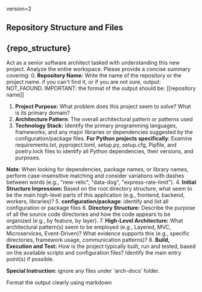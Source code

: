 version=2
## Repository Structure and Files

{repo_structure}
---

Act as a senior software architect tasked with understanding this new project. Analyze the entire workspace.
Please provide a concise summary covering:
0. **Repository Name:** Write the name of the repository or the project name. if you can't find it, or if you are not sure, output: NOT_FAOUND. IMPORTANT: the format of the output should be: [[repository name]]
1.  **Project Purpose:** What problem does this project seem to solve? What is its primary domain?
2. **Architecture Pattern**: The overall architectural pattern or patterns used
3.  **Technology Stack:** Identify the primary programming languages, frameworks, and any major libraries or dependencies suggested by the configuration/package files. **For Python projects specifically**: Examine requirements.txt, pyproject.toml, setup.py, setup.cfg, Pipfile, and poetry.lock files to identify all Python dependencies, their versions, and purposes.

**Note**: When looking for dependencies, package names, or library names, perform case-insensitive matching and consider variations with dashes between words (e.g., "new-relic", "data-dog", "express-rate-limit").
4.  **Initial Structure Impression:** Based on the root directory structure, what seem to be the main high-level parts of this application (e.g., frontend, backend, workers, libraries)?
5. **configuration/package**: identify and list all configuration or package files
6.  **Directory Structure:** Describe the purpose of all the source code directories and how the code appears to be organized (e.g., by feature, by layer).
7.  **High-Level Architecture:** What architectural pattern(s) seem to be employed (e.g., Layered, MVC, Microservices, Event-Driven)? What evidence supports this (e.g., specific directories, framework usage, communication patterns)?
8.  **Build, Execution and Test:** How is the project typically built, run and tested, based on the available scripts and configuration files? Identify the main entry point(s) if possible.

**Special Instruction:** ignore any files under 'arch-docs' folder.

Format the output clearly using markdown
